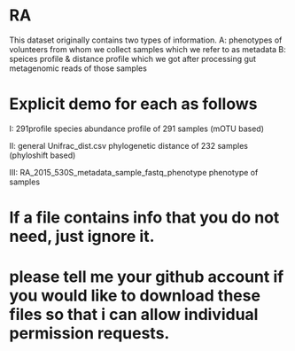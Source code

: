 # RA
This dataset originally contains two types of information.
A: phenotypes of volunteers from whom we collect samples which we refer to as metadata
B: speices profile & distance profile which we got after processing gut metagenomic reads of those samples

# Explicit demo for each as follows
I: 291profile 
species abundance profile of 291 samples (mOTU based)
 
II: general Unifrac_dist.csv
phylogenetic distance of 232 samples (phyloshift based)

III: RA_2015_530S_metadata_sample_fastq_phenotype
phenotype of samples

# If a file contains info that you do not need, just ignore it.
# please tell me your github account if you would like to download these files so that i can allow individual permission requests.
